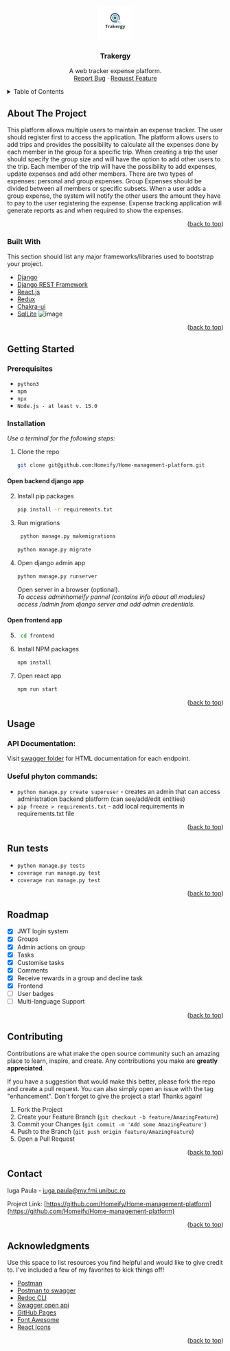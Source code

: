 <!-- Improved compatibility of back to top link: See: https://github.com/othneildrew/Best-README-Template/pull/73 -->
<a name="readme-top"></a>
<!--
*** Thanks for checking out the Best-README-Template. If you have a suggestion
*** that would make this better, please fork the repo and create a pull request
*** or simply open an issue with the tag "enhancement".
*** Don't forget to give the project a star!
*** Thanks again! Now go create something AMAZING! :D
-->



<!-- PROJECT SHIELDS -->
<!--
*** I'm using markdown "reference style" links for readability.
*** Reference links are enclosed in brackets [ ] instead of parentheses ( ).
*** See the bottom of this document for the declaration of the reference variables
*** for contributors-url, forks-url, etc. This is an optional, concise syntax you may use.
*** https://www.markdownguide.org/basic-syntax/#reference-style-links
-->



<!-- PROJECT LOGO -->
<br />
<div align="center">
  <a href="https://github.com/othneildrew/Best-README-Template">
    <img src="https://github.com/Trakeregy/Trakergy-app/blob/master/54e721c9c8e649dfb30fb0ff9c2135cf.png" alt="Logo" width="80" height="80">
  </a>

  <h3 align="center">Trakergy</h3>

  <p align="center">
   A web tracker expense platform.
    <br />
    <a href="https://github.com/Homeify/Home-management-platform/issues">Report Bug</a>
    ·
    <a href="https://github.com/Homeify/Home-management-platform/issues">Request Feature</a>
  </p>
</div>



<!-- TABLE OF CONTENTS -->
<details>
  <summary>Table of Contents</summary>
  <ol>
    <li>
      <a href="#about-the-project">About The Project</a>
      <ul>
        <li><a href="#built-with">Built With</a></li>
      </ul>
    </li>
    <li>
      <a href="#getting-started">Getting Started</a>
      <ul>
        <li><a href="#prerequisites">Prerequisites</a></li>
        <li><a href="#installation">Installation</a></li>
      </ul>
    </li>
    <li><a href="#usage">Usage</a></li>
    <li><a href="#run-tests">Tests</a></li>
    <li><a href="#roadmap">Roadmap</a></li>
    <li><a href="#contributing">Contributing</a></li>
    <li><a href="#contact">Contact</a></li>
    <li><a href="#acknowledgments">Acknowledgments</a></li>
  </ol>
</details>



<!-- ABOUT THE PROJECT -->
## About The Project
This platform allows multiple users to maintain an expense tracker. The user should register first to access the application. The platform allows users to add trips and provides the possibility to calculate all the expenses done by each member in the group for a specific trip. When creating a trip the user should specify the group size and will have the option to add other users to the trip. Each member of the trip will have the possibility to add expenses, update expenses and add other members. There are two types of expenses: personal and group expenses. Group Expenses should be divided between all members or specific subsets. When a user adds a group expense, the system will notify the other users the amount they have to pay to the user registering the expense. Expense tracking application will generate reports as and when required to show the expenses.
<p align="right">(<a href="#readme-top">back to top</a>)</p>



### Built With

This section should list any major frameworks/libraries used to bootstrap your project.

* [Django](https://www.djangoproject.com/)
* [Django REST Framework](https://www.django-rest-framework.org/)
* [React.js](https://reactjs.org/)
* [Redux](https://react-redux.js.org/)
* [Chakra-ui](https://chakra-ui.com/docs/components)
* [SqlLite](https://www.sqlite.org/index.html)
![image](https://miro.medium.com/max/1400/1*lAMsvtB6afHwTQYCNM1xvw.webp)
<p align="right">(<a href="#readme-top">back to top</a>)</p>



<!-- GETTING STARTED -->
## Getting Started
### Prerequisites

* ```python3```
* ```npm```
* ```npx```
* ```Node.js - at least v. 15.0```

### Installation
_Use a terminal for the following steps:_
1. Clone the repo
   ```sh
   git clone git@github.com:Homeify/Home-management-platform.git
   ```
#### Open backend django app 
2. Install pip packages
    ```sh
    pip install -r requirements.txt
    ```
3. Run migrations
    ````sh
     python manage.py makemigrations
     ````
    ```sh
   python manage.py migrate
    ```
4. Open django admin app
    ```sh 
    python manage.py runserver
    ```
    Open server in a browser (optional). <br>
    _To access adminhomeify pannel (contains info about all modules) access /admin from django server and add admin credentials._
#### Open frontend app
5. ```sh
    cd frontend
    ```
6. Install NPM packages
   ```sh
   npm install
   ```
7. Open react app
   ```sh
   npm run start
   ```

<p align="right">(<a href="#readme-top">back to top</a>)</p>



<!-- USAGE EXAMPLES -->
## Usage
### API Documentation: 
Visit [swagger folder](https://github.com/Homeify/Home-management-platform/tree/main/homeify/swagger_documentation) for HTML documentation for each endpoint.

### Useful phyton commands:
* ```python manage.py create superuser``` - creates an admin that can access administration backend platform (can see/add/edit entities)
* ```pip freeze > requirements.txt``` - add local requirements in requirements.txt file



<p align="right">(<a href="#readme-top">back to top</a>)</p>

## Run tests
* ```python manage.py tests```
* ```coverage run manage.py test```
* ```coverage run manage.py test```

<p align="right">(<a href="#readme-top">back to top</a>)</p>

<!-- ROADMAP -->
## Roadmap

- [x] JWT login system
- [x] Groups
- [x] Admin actions on group
- [x] Tasks
- [x] Customise tasks
- [x] Comments
- [x] Receive rewards in a group and decline task
- [x] Frontend
- [ ] User badges
- [ ] Multi-language Support

<p align="right">(<a href="#readme-top">back to top</a>)</p>



<!-- CONTRIBUTING -->
## Contributing

Contributions are what make the open source community such an amazing place to learn, inspire, and create. Any contributions you make are **greatly appreciated**.

If you have a suggestion that would make this better, please fork the repo and create a pull request. You can also simply open an issue with the tag "enhancement".
Don't forget to give the project a star! Thanks again!

1. Fork the Project
2. Create your Feature Branch (`git checkout -b feature/AmazingFeature`)
3. Commit your Changes (`git commit -m 'Add some AmazingFeature'`)
4. Push to the Branch (`git push origin feature/AmazingFeature`)
5. Open a Pull Request

<p align="right">(<a href="#readme-top">back to top</a>)</p>



<!-- CONTACT -->
## Contact

Iuga Paula  - iuga.paula@my.fmi.unibuc.ro

Project Link: [https://github.com/Homeify/Home-management-platform](https://github.com/Homeify/Home-management-platform)

<p align="right">(<a href="#readme-top">back to top</a>)</p>



<!-- ACKNOWLEDGMENTS -->
## Acknowledgments

Use this space to list resources you find helpful and would like to give credit to. I've included a few of my favorites to kick things off!

* [Postman](https://www.postman.com/)
* [Postman to swagger](https://metamug.com/article/api-integration/postman-to-swagger.html)
* [Redoc CLI](https://redocly.com/docs/redoc/deployment/cli/)
* [Swagger open api](https://swagger.io/)
* [GitHub Pages](https://pages.github.com)
* [Font Awesome](https://fontawesome.com)
* [React Icons](https://react-icons.github.io/react-icons/search)

<p align="right">(<a href="#readme-top">back to top</a>)</p>

